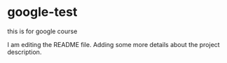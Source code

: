 # google-test
this is for google course

I am editing the README file. Adding some more details about the project description.
